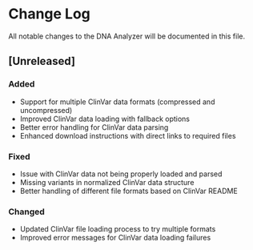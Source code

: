 # Change Log

All notable changes to the DNA Analyzer will be documented in this file.

## [Unreleased]

### Added
- Support for multiple ClinVar data formats (compressed and uncompressed)
- Improved ClinVar data loading with fallback options
- Better error handling for ClinVar data parsing
- Enhanced download instructions with direct links to required files

### Fixed
- Issue with ClinVar data not being properly loaded and parsed
- Missing variants in normalized ClinVar data structure
- Better handling of different file formats based on ClinVar README

### Changed
- Updated ClinVar file loading process to try multiple formats
- Improved error messages for ClinVar data loading failures
